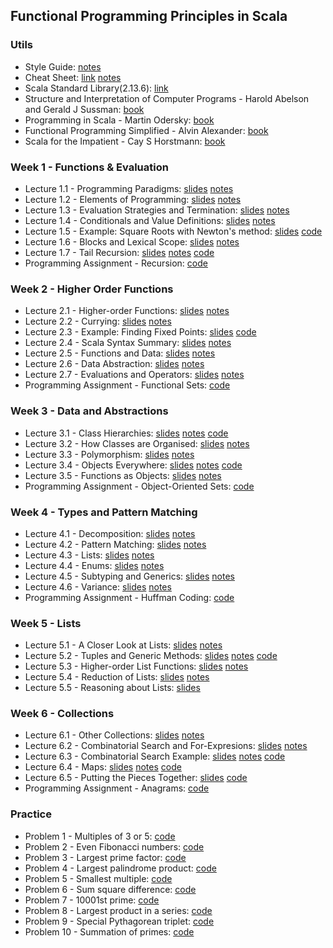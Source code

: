 ## Functional Programming Principles in Scala

### Utils
- Style Guide: [notes](https://github.com/mariasintea/Functional-Programming-in-Scala-Specialization/blob/main/utils/Style-Guide.pdf)
- Cheat Sheet: [link](https://github.com/lampepfl/progfun-wiki/blob/gh-pages/CheatSheet.md) [notes](https://github.com/mariasintea/Functional-Programming-in-Scala-Specialization/blob/main/utils/Cheat-Sheet.pdf)
- Scala Standard Library(2.13.6): [link](https://www.scala-lang.org/api/current/)
- Structure and Interpretation of Computer Programs - Harold Abelson and Gerald J Sussman: [book](https://mitpress.mit.edu/sites/default/files/sicp/full-text/book/book.html)
- Programming in Scala - Martin Odersky: [book](https://github.com/mariasintea/Functional-Programming-in-Scala-Specialization/blob/main/utils/Programming%20in%20Scala%2C%20Fourth%20Edition%20-%20Martin%20Odersky.pdf)
- Functional Programming Simplified - Alvin Alexander: [book](https://github.com/mariasintea/Functional-Programming-in-Scala-Specialization/blob/main/utils/Alvin%20Alexander%20-%20Functional%20Programming%2C%20Simplified_%20(Scala%20edition)%20(2017).pdf)
- Scala for the Impatient - Cay S Horstmann: [book](https://github.com/mariasintea/Functional-Programming-in-Scala-Specialization/blob/main/utils/Cay%20S.%20Horstmann%20-%20Scala%20for%20the%20Impatient-Addison-Wesley%20(2016).pdf)

### Week 1 - Functions & Evaluation
- Lecture 1.1 - Programming Paradigms: [slides](https://github.com/mariasintea/Functional-Programming-in-Scala-Specialization/blob/main/week-1/Lecture1.1-Programming-Paradigms.pdf) [notes](https://github.com/mariasintea/Functional-Programming-in-Scala-Specialization/blob/main/week-1/Lecture1.1-Programming-Paradigms-Notes.pdf)
- Lecture 1.2 - Elements of Programming: [slides](https://github.com/mariasintea/Functional-Programming-in-Scala-Specialization/blob/main/week-1/Lecture1.2-Elements-of-Programming.pdf) [notes](https://github.com/mariasintea/Functional-Programming-in-Scala-Specialization/blob/main/week-1/Lecture1.2-Elements-of-Programming-Notes.pdf)
- Lecture 1.3 - Evaluation Strategies and Termination: [slides](https://github.com/mariasintea/Functional-Programming-in-Scala-Specialization/blob/main/week-1/Lecture1.3-Evaluation-Strategies-and-Termination.pdf) [notes](https://github.com/mariasintea/Functional-Programming-in-Scala-Specialization/blob/main/week-1/Lecture1.3-Evaluation-Strategies-and-Termination-Notes.pdf)
- Lecture 1.4 - Conditionals and Value Definitions: [slides](https://github.com/mariasintea/Functional-Programming-in-Scala-Specialization/blob/main/week-1/Lecture1.4-Conditionals-and-Value-Definitions.pdf) [notes](https://github.com/mariasintea/Functional-Programming-in-Scala-Specialization/blob/main/week-1/Lecture1.4-Conditionals-and-Value-Definitions-Notes.pdf)
- Lecture 1.5 - Example: Square Roots with Newton's method: [slides](https://github.com/mariasintea/Functional-Programming-in-Scala-Specialization/blob/main/week-1/Lecture1.5-Example-Square-Roots-with-Newtons-Method.pdf) [code](https://github.com/mariasintea/Functional-Programming-in-Scala-Specialization/tree/main/week-1/SquareRoots-NewtonsMethod/src)
- Lecture 1.6 - Blocks and Lexical Scope: [slides](https://github.com/mariasintea/Functional-Programming-in-Scala-Specialization/blob/main/week-1/Lecture1.6-Blocks-and-Lexical-Scope.pdf) [notes](https://github.com/mariasintea/Functional-Programming-in-Scala-Specialization/blob/main/week-1/Lecture1.6-Blocks-and-Lexical-Scope-Notes.pdf)
- Lecture 1.7 - Tail Recursion: [slides](https://github.com/mariasintea/Functional-Programming-in-Scala-Specialization/blob/main/week-1/Lecture1.7-Tail-Recursion.pdf) [notes](https://github.com/mariasintea/Functional-Programming-in-Scala-Specialization/blob/main/week-1/Lecture1.7-Tail-Recursion-Notes.pdf) [code](https://github.com/mariasintea/Functional-Programming-in-Scala-Specialization/tree/main/week-1/Factorial-TailRecursion/src)
- Programming Assignment - Recursion: [code](https://github.com/mariasintea/Functional-Programming-in-Scala-Specialization/tree/main/week-1/Recursion/recfun/src)

### Week 2 - Higher Order Functions
- Lecture 2.1 - Higher-order Functions: [slides](https://github.com/mariasintea/Functional-Programming-in-Scala-Specialization/blob/main/week-2/Lecture2.1-Higher-Order-Functions.pdf) [notes](https://github.com/mariasintea/Functional-Programming-in-Scala-Specialization/blob/main/week-2/Lecture2.1-Higher-Order-Functions-Notes.pdf)
- Lecture 2.2 - Currying: [slides](https://github.com/mariasintea/Functional-Programming-in-Scala-Specialization/blob/main/week-2/Lecture2.2-Currying.pdf) [notes](https://github.com/mariasintea/Functional-Programming-in-Scala-Specialization/blob/main/week-2/Lecture2.2-Currying-Notes.pdf)
- Lecture 2.3 - Example: Finding Fixed Points: [slides](https://github.com/mariasintea/Functional-Programming-in-Scala-Specialization/blob/main/week-2/Lecture2.3-Example-Finding-Fixed-Points.pdf) [code](https://github.com/mariasintea/Functional-Programming-in-Scala-Specialization/tree/main/week-2/FixedPoints/src)
- Lecture 2.4 - Scala Syntax Summary: [slides](https://github.com/mariasintea/Functional-Programming-in-Scala-Specialization/blob/main/week-2/Lecture2.4-Scala-Syntax-Summary.pdf) [notes](https://github.com/mariasintea/Functional-Programming-in-Scala-Specialization/blob/main/week-2/Lecture2.4-Scala-Syntax-Summary-Notes.pdf)
- Lecture 2.5 - Functions and Data: [slides](https://github.com/mariasintea/Functional-Programming-in-Scala-Specialization/blob/main/week-2/Lecture2.5-Functions-and-Data.pdf) [notes](https://github.com/mariasintea/Functional-Programming-in-Scala-Specialization/blob/main/week-2/Lecture2.5-Functions-and-Data-Notes.pdf)
- Lecture 2.6 - Data Abstraction: [slides](https://github.com/mariasintea/Functional-Programming-in-Scala-Specialization/blob/main/week-2/Lecture2.6-Data-Abstraction.pdf) [notes](https://github.com/mariasintea/Functional-Programming-in-Scala-Specialization/blob/main/week-2/Lecture2.6-Data-Abstraction-Notes.pdf)
- Lecture 2.7 - Evaluations and Operators: [slides](https://github.com/mariasintea/Functional-Programming-in-Scala-Specialization/blob/main/week-2/Lecture2.7-Evaluation-and-Operators.pdf) [notes](https://github.com/mariasintea/Functional-Programming-in-Scala-Specialization/blob/main/week-2/Lecture2.7-Evaluation-and-Operators-Notes.pdf)
- Programming Assignment - Functional Sets: [code](https://github.com/mariasintea/Functional-Programming-in-Scala-Specialization/tree/main/week-2/Functional%20Sets/funsets/src)

### Week 3 - Data and Abstractions
- Lecture 3.1 - Class Hierarchies: [slides](https://github.com/mariasintea/Functional-Programming-in-Scala-Specialization/blob/main/week-3/Lecture3.1-Class-hierarchies.pdf) [notes](https://github.com/mariasintea/Functional-Programming-in-Scala-Specialization/blob/main/week-3/Lecture3.1-Class-Hierarchies-Notes.pdf) [code](https://github.com/mariasintea/Functional-Programming-in-Scala-Specialization/tree/main/week-3/sets/src)
- Lecture 3.2 - How Classes are Organised: [slides](https://github.com/mariasintea/Functional-Programming-in-Scala-Specialization/blob/main/week-3/Lecture3.2-How-Classes-are-Organized.pdf) [notes](https://github.com/mariasintea/Functional-Programming-in-Scala-Specialization/blob/main/week-3/Lecture3.2-How-Classes-are-Organized-Notes.pdf)
- Lecture 3.3 - Polymorphism: [slides](https://github.com/mariasintea/Functional-Programming-in-Scala-Specialization/blob/main/week-3/Lecture3.3-Polymorphism.pdf) [notes](https://github.com/mariasintea/Functional-Programming-in-Scala-Specialization/blob/main/week-3/Lecture3.3-Polymorphism-Notes.pdf)
- Lecture 3.4 - Objects Everywhere: [slides](https://github.com/mariasintea/Functional-Programming-in-Scala-Specialization/blob/main/week-3/Lecture3.4-Objects-Everywhere.pdf) [notes](https://github.com/mariasintea/Functional-Programming-in-Scala-Specialization/blob/main/week-3/Lecture3.4-Objects-Everywhere-Notes.pdf) [code](https://github.com/mariasintea/Functional-Programming-in-Scala-Specialization/tree/main/week-3/naturalNumbers/src)
- Lecture 3.5 - Functions as Objects: [slides](https://github.com/mariasintea/Functional-Programming-in-Scala-Specialization/blob/main/week-3/Lecture3.5-Functions-as-Objects.pdf) [notes](https://github.com/mariasintea/Functional-Programming-in-Scala-Specialization/blob/main/week-3/Lecture3.5-Functions-as-Objects-Notes.pdf)
- Programming Assignment - Object-Oriented Sets: [code](https://github.com/mariasintea/Functional-Programming-in-Scala-Specialization/tree/main/week-3/ObjectOrientedSets/objsets/src)

### Week 4 - Types and Pattern Matching
- Lecture 4.1 - Decomposition: [slides](https://github.com/mariasintea/Functional-Programming-in-Scala-Specialization/blob/main/week-4/Lecture4.1-Decomposition.pdf) [notes](https://github.com/mariasintea/Functional-Programming-in-Scala-Specialization/blob/main/week-4/Lecture4.1-Decomposition-Notes.pdf)
- Lecture 4.2 - Pattern Matching: [slides](https://github.com/mariasintea/Functional-Programming-in-Scala-Specialization/blob/main/week-4/Lecture4.2-Pattern-Matching.pdf) [notes](https://github.com/mariasintea/Functional-Programming-in-Scala-Specialization/blob/main/week-4/Lecture4.2-Pattern-Matching-Notes.pdf)
- Lecture 4.3 - Lists: [slides](https://github.com/mariasintea/Functional-Programming-in-Scala-Specialization/blob/main/week-4/Lecture4.3-Lists.pdf) [notes](https://github.com/mariasintea/Functional-Programming-in-Scala-Specialization/blob/main/week-4/Lecture4.3-Lists-Notes.pdf)
- Lecture 4.4 - Enums: [slides](https://github.com/mariasintea/Functional-Programming-in-Scala-Specialization/blob/main/week-4/Lecture4.4-Enums.pdf) [notes](https://github.com/mariasintea/Functional-Programming-in-Scala-Specialization/blob/main/week-4/Lecture4.4-Enums-Notes.pdf)
- Lecture 4.5 - Subtyping and Generics: [slides](https://github.com/mariasintea/Functional-Programming-in-Scala-Specialization/blob/main/week-4/Lecture4.5-Subtyping-and-Generics.pdf) [notes](https://github.com/mariasintea/Functional-Programming-in-Scala-Specialization/blob/main/week-4/Lecture4.5-Subtyping-and-Generics-Notes.pdf)
- Lecture 4.6 - Variance: [slides](https://github.com/mariasintea/Functional-Programming-in-Scala-Specialization/blob/main/week-4/Lecture4.6-Variance.pdf) [notes](https://github.com/mariasintea/Functional-Programming-in-Scala-Specialization/blob/main/week-4/Lecture4.6-Variance-Notes.pdf)
- Programming Assignment - Huffman Coding: [code](https://github.com/mariasintea/Functional-Programming-in-Scala-Specialization/tree/main/week-4/HuffmanCoding/patmat/src)

### Week 5 - Lists
- Lecture 5.1 - A Closer Look at Lists: [slides](https://github.com/mariasintea/Functional-Programming-in-Scala-Specialization/blob/main/week-5/Lecture5.1-A-Closer-Look-at-Lists.pdf) [notes](https://github.com/mariasintea/Functional-Programming-in-Scala-Specialization/blob/main/week-5/Lecture5.1-A-Closer-Look-at-Lists-Notes.pdf)
- Lecture 5.2 - Tuples and Generic Methods: [slides](https://github.com/mariasintea/Functional-Programming-Principles-in-Scala/blob/main/week-5/Lecture5.2-Tuples-and-Generic-Methods.pdf) [notes](https://github.com/mariasintea/Functional-Programming-Principles-in-Scala/blob/main/week-5/Lecture5.2-Tuples-and-Generic-Methods-Notes.pdf) [code](https://github.com/mariasintea/Functional-Programming-Principles-in-Scala/blob/main/week-5/MergeSort/src)
- Lecture 5.3 - Higher-order List Functions: [slides](https://github.com/mariasintea/Functional-Programming-Principles-in-Scala/blob/main/week-5/Lecture5.3-Higher-Order-List-Functions.pdf) [notes](https://github.com/mariasintea/Functional-Programming-Principles-in-Scala/blob/main/week-5/Lecture5.3-Higher-Order-List-Functions-Notes.pdf)
- Lecture 5.4 - Reduction of Lists: [slides](https://github.com/mariasintea/Functional-Programming-Principles-in-Scala/blob/main/week-5/Lecture5.4-Reduction-of-Lists.pdf) [notes](https://github.com/mariasintea/Functional-Programming-Principles-in-Scala/blob/main/week-5/Lecture5.4-Reduction-of-Lists-Notes.pdf)
- Lecture 5.5 - Reasoning about Lists: [slides](https://github.com/mariasintea/Functional-Programming-Principles-in-Scala/blob/main/week-5/Lecture5.5-Reasoning-about-Lists.pdf)

### Week 6 - Collections
- Lecture 6.1 - Other Collections: [slides](https://github.com/mariasintea/Functional-Programming-Principles-in-Scala/blob/main/week-6/Lecture6.1-Other-Collections.pdf) [notes](https://github.com/mariasintea/Functional-Programming-Principles-in-Scala/blob/main/week-6/Lecture6.1-Other-Collections-Notes.pdf)
- Lecture 6.2 - Combinatorial Search and For-Expresions: [slides](https://github.com/mariasintea/Functional-Programming-Principles-in-Scala/blob/main/week-6/Lecture6.2-Combinatorial-Search-and-For-Expressions.pdf) [notes](https://github.com/mariasintea/Functional-Programming-Principles-in-Scala/blob/main/week-6/Lecture6.2-Combinatorial-Search-and-For-Expressions-Notes.pdf)
- Lecture 6.3 - Combinatorial Search Example: [slides](https://github.com/mariasintea/Functional-Programming-Principles-in-Scala/blob/main/week-6/Lecture6.3-Combinatorial-Search-Example.pdf) [notes](https://github.com/mariasintea/Functional-Programming-Principles-in-Scala/blob/main/week-6/Lecture6.3-Sets-Notes.pdf) [code](https://github.com/mariasintea/Functional-Programming-Principles-in-Scala/tree/main/week-6/NQueens/src)
- Lecture 6.4 - Maps: [slides](https://github.com/mariasintea/Functional-Programming-Principles-in-Scala/blob/main/week-6/Lecture6.4-Maps.pdf) [notes](https://github.com/mariasintea/Functional-Programming-Principles-in-Scala/blob/main/week-6/Lecture6.4-Maps-Notes.pdf) [code](https://github.com/mariasintea/Functional-Programming-Principles-in-Scala/tree/main/week-6/Polynoms/src)
- Lecture 6.5 - Putting the Pieces Together: [slides](https://github.com/mariasintea/Functional-Programming-Principles-in-Scala/blob/main/week-6/Lecture6.5-Putting-the-Pieces-Together.pdf) [code](https://github.com/mariasintea/Functional-Programming-Principles-in-Scala/tree/main/week-6/EncodeNumberByMnemonics/src)
- Programming Assignment - Anagrams: [code]()

### Practice
- Problem 1	- Multiples of 3 or 5: [code](https://github.com/mariasintea/Functional-Programming-in-Scala-Specialization/blob/main/practice/ProjectEulerProblems/src/main/scala/1-MultiplesOf3Or5.scala)
- Problem 2 -	Even Fibonacci numbers: [code](https://github.com/mariasintea/Functional-Programming-in-Scala-Specialization/blob/main/practice/ProjectEulerProblems/src/main/scala/2-EvenFibonacciNumbers.scala)	
- Problem 3 -	Largest prime factor: [code](https://github.com/mariasintea/Functional-Programming-in-Scala-Specialization/blob/main/practice/ProjectEulerProblems/src/main/scala/3-PrimeFactors.scala)
- Problem 4	- Largest palindrome product: [code](https://github.com/mariasintea/Functional-Programming-in-Scala-Specialization/blob/main/practice/ProjectEulerProblems/src/main/scala/4-LargestPalindromeProduct.scala)
- Problem 5 - Smallest multiple: [code](https://github.com/mariasintea/Functional-Programming-in-Scala-Specialization/blob/main/practice/ProjectEulerProblems/src/main/scala/5-SmallestMultiple.scala)
- Problem 6 -	Sum square difference: [code](https://github.com/mariasintea/Functional-Programming-in-Scala-Specialization/blob/main/practice/ProjectEulerProblems/src/main/scala/6-SumSquareDifference.scala)
- Problem 7 -	10001st prime: [code](https://github.com/mariasintea/Functional-Programming-in-Scala-Specialization/blob/main/practice/ProjectEulerProblems/src/main/scala/7-PrimeNumbers.scala)
- Problem 8 -	Largest product in a series: [code](https://github.com/mariasintea/Functional-Programming-in-Scala-Specialization/blob/main/practice/ProjectEulerProblems/src/main/scala/8-LargestProductInSeries.scala)
- Problem 9 -	Special Pythagorean triplet: [code](https://github.com/mariasintea/Functional-Programming-in-Scala-Specialization/blob/main/practice/ProjectEulerProblems/src/main/scala/9-SpecialPythagoreanTriplet.scala)
- Problem 10 - Summation of primes: [code](https://github.com/mariasintea/Functional-Programming-in-Scala-Specialization/blob/main/practice/ProjectEulerProblems/src/main/scala/10-SummationOfPrimes.scala)
